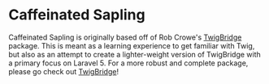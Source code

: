 Caffeinated Sapling
===================
Caffeinated Sapling is originally based off of Rob Crowe's [TwigBridge](https://github.com/rcrowe/TwigBridge) package. This is meant as a learning experience to get familiar with Twig, but also as an attempt to create a lighter-weight version of TwigBridge with a primary focus on Laravel 5. For a more robust and complete package, please go check out [TwigBridge](https://github.com/rcrowe/TwigBridge)!